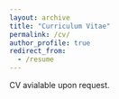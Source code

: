 ```yaml
---
layout: archive
title: "Curriculum Vitae"
permalink: /cv/
author_profile: true
redirect_from:
  - /resume
---
```


CV avialable upon request. 
